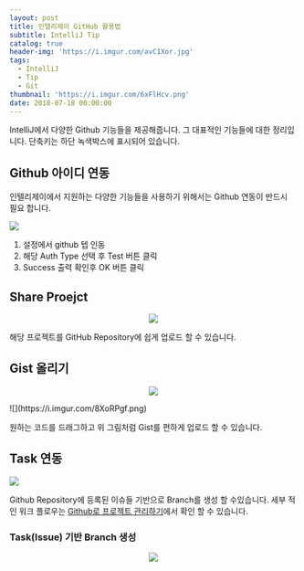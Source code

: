 ```yaml
---
layout: post
title: 인텔리제이 GitHub 활용법
subtitle: IntelliJ Tip
catalog: true
header-img: 'https://i.imgur.com/avC1Xor.jpg'
tags:
  - IntelliJ
  - Tip
  - Git
thumbnail: 'https://i.imgur.com/6xFlHcv.png'
date: 2018-07-18 00:00:00
---
```



IntelliJ에서 다양한 Github 기능들을 제공해줍니다. 그 대표적인 기능들에 대한 정리입니다. 단축키는 하단 녹색박스에 표시되어 있습니다.

## Github 아이디 연동

인텔리제이에서 지원하는 다양한 기능들을 사용하기 위해서는 Github 연동이 반드시 필요 합니다.

![](https://i.imgur.com/wdn4bEW.png)

1. 설정에서 github 텝 인동
2. 해당 Auth Type 선택 후 Test 버튼 클릭
3. Success 출력 확인후 OK 버튼 클릭


## Share Proejct

<p align="center">
    <img src= "https://github.com/cheese10yun/IntelliJ/blob/master/image/github-share.gif?raw=true">
</p>

해당 프로젝트를 GitHub Repository에 쉽게 업로드 할 수 있습니다.

## Gist 올리기
<p align="center">
  <img src="https://github.com/cheese10yun/IntelliJ/blob/master/image/gist.gif?raw=true">
</p>
![](https://i.imgur.com/8XoRPgf.png)

원하는 코드를 드래그하고 위 그림처럼 Gist를 편하게 업로드 할 수 있습니다.

## Task 연동

![](https://i.imgur.com/qiDODzI.png)

Github Repository에 등록된 이슈들 기반으로 Branch를 생성 할 수있습니다. 세부 적인 워크 플로우는 [Github로 프로젝트 관리하기](https://github.com/cheese10yun/github-project-management)에서 확인 할 수 있습니다.

### Task(Issue) 기반 Branch 생성

<p align="center">
  <img src="https://github.com/cheese10yun/IntelliJ/blob/master/image/task.gif?raw=true">
</p>